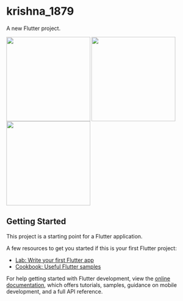 # krishna_1879

A new Flutter project.

<img align="left" src="https://github.com/krishnasavani1244/viva_pr/assets/131374449/a9e64c0e-60d0-4214-bed1-8ae6935852e1" width="220px">
<img align="left" src="https://github.com/krishnasavani1244/viva_pr/assets/131374449/9b34c4f2-82eb-4317-821f-ad75e676cd2b" width="220px">
<img  src="https://github.com/krishnasavani1244/viva_pr/assets/131374449/d3d4a4d3-d488-4112-84cf-4be6aa1dd3fc" width="220px">

## Getting Started

This project is a starting point for a Flutter application.

A few resources to get you started if this is your first Flutter project:

- [Lab: Write your first Flutter app](https://docs.flutter.dev/get-started/codelab)
- [Cookbook: Useful Flutter samples](https://docs.flutter.dev/cookbook)

For help getting started with Flutter development, view the
[online documentation](https://docs.flutter.dev/), which offers tutorials,
samples, guidance on mobile development, and a full API reference.
